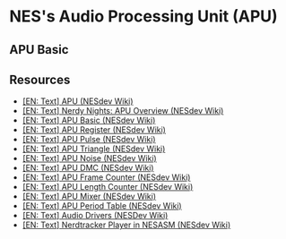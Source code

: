 # NES's Audio Processing Unit (APU)

## APU Basic

## Resources

- [[EN: Text] APU (NESdev Wiki)](https://www.nesdev.org/wiki/APU)
- [[EN: Text] Nerdy Nights: APU Overview (NESdev Wiki)](https://www.nesdev.org/wiki/Nerdy_Nights:_APU_overview)
- [[EN: Text] APU Basic (NESdev Wiki)](https://www.nesdev.org/wiki/APU_basics)
- [[EN: Text] APU Register (NESdev Wiki)](https://www.nesdev.org/wiki/APU_registers)
- [[EN: Text] APU Pulse (NESdev Wiki)](https://www.nesdev.org/wiki/APU_Pulse)
- [[EN: Text] APU Triangle (NESdev Wiki)](https://www.nesdev.org/wiki/APU_Triangle)
- [[EN: Text] APU Noise (NESdev Wiki)](https://www.nesdev.org/wiki/APU_Noise)
- [[EN: Text] APU DMC (NESdev Wiki)](https://www.nesdev.org/wiki/APU_DMC)
- [[EN: Text] APU Frame Counter (NESdev Wiki)](https://www.nesdev.org/wiki/APU_Frame_Counter)
- [[EN: Text] APU Length Counter (NESdev Wiki)](https://www.nesdev.org/wiki/APU_Length_Counter)
- [[EN: Text] APU Mixer (NESdev Wiki)](https://www.nesdev.org/wiki/APU_Mixer)
- [[EN: Text] APU Period Table (NESdev Wiki)](https://www.nesdev.org/wiki/APU_period_table)
- [[EN: Text] Audio Drivers (NESDev Wiki)](https://www.nesdev.org/wiki/Audio_drivers)
- [[EN: Text] Nerdtracker Player in NESASM (NESdev Wiki)](https://www.nesdev.org/wiki/Nerdtracker_player_in_NESASM)
